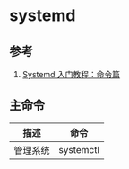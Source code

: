 # systemd

## 参考

1. [Systemd 入门教程：命令篇](http://www.ruanyifeng.com/blog/2016/03/systemd-tutorial-commands.html)

## 主命令

| 描述 | 命令 |
| --- | --- |
| 管理系统 | systemctl |
